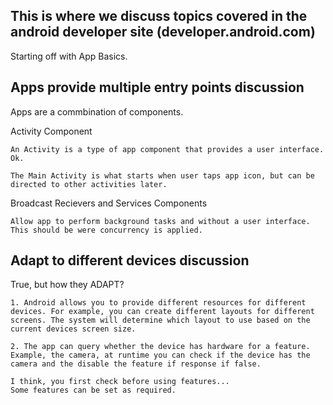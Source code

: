 This is where we discuss topics covered in the android developer site (developer.android.com)
-
Starting off with App Basics.

Apps provide multiple entry points discussion 
-
Apps are a commbination of components.

Activity Component

    An Activity is a type of app component that provides a user interface. Ok. 
    
    The Main Activity is what starts when user taps app icon, but can be directed to other activities later.

Broadcast Recievers and Services Components

    Allow app to perform background tasks and without a user interface. This should be were concurrency is applied.  


 Adapt to different devices discussion
-

True, but how they ADAPT?
        
    1. Android allows you to provide different resources for different devices. For example, you can create different layouts for different screens. The system will determine which layout to use based on the current devices screen size.
    
    2. The app can query whether the device has hardware for a feature. Example, the camera, at runtime you can check if the device has the camera and the disable the feature if response if false.
    
    I think, you first check before using features...
    Some features can be set as required.
    

    
    

